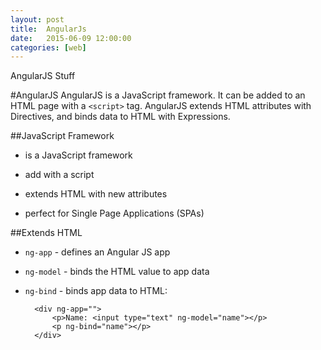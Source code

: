 ```yaml
---
layout: post
title:  AngularJs
date:   2015-06-09 12:00:00
categories: [web]
---
```


AngularJS Stuff

#AngularJS
AngularJS is a JavaScript framework. It can be added to an HTML page with a `<script>` tag.
AngularJS extends HTML attributes with Directives, and binds data to HTML with Expressions.

##JavaScript Framework
* is a JavaScript framework
* add with a script

	<script src="http://ajax.googleapis.com/ajax/libs/angularjs/1.3.14/angular.min.js"></script>

* extends HTML with new attributes
* perfect for Single Page Applications (SPAs)

##Extends HTML
* `ng-app` - defines an Angular JS app
* `ng-model` - binds the HTML value to app data
* `ng-bind` - binds app data to HTML:

		<div ng-app="">
		    <p>Name: <input type="text" ng-model="name"></p>
		    <p ng-bind="name"></p>
		</div>